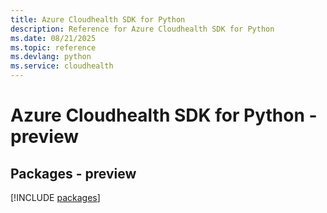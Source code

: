 ```yaml
---
title: Azure Cloudhealth SDK for Python
description: Reference for Azure Cloudhealth SDK for Python
ms.date: 08/21/2025
ms.topic: reference
ms.devlang: python
ms.service: cloudhealth
---
```

# Azure Cloudhealth SDK for Python - preview
## Packages - preview
[!INCLUDE [packages](cloudhealth-index.md)]